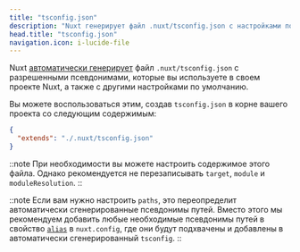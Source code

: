 ```yaml
---
title: "tsconfig.json"
description: "Nuxt генерирует файл .nuxt/tsconfig.json с настройками по умолчанию и вашими псевдонимами."
head.title: "tsconfig.json"
navigation.icon: i-lucide-file
---
```


Nuxt [автоматически генерирует](/docs/guide/concepts/typescript) файл `.nuxt/tsconfig.json` с разрешенными псевдонимами, которые вы используете в своем проекте Nuxt, а также с другими настройками по умолчанию.

Вы можете воспользоваться этим, создав `tsconfig.json` в корне вашего проекта со следующим содержимым:

```json [tsconfig.json]
{
  "extends": "./.nuxt/tsconfig.json"
}
```

::note
При необходимости вы можете настроить содержимое этого файла. Однако рекомендуется не перезаписывать `target`, `module` и `moduleResolution`.
::

::note
Если вам нужно настроить `paths`, это переопределит автоматически сгенерированные псевдонимы путей. Вместо этого мы рекомендуем добавить любые необходимые псевдонимы путей в свойство [`alias`](/docs/api/nuxt-config#alias) в `nuxt.config`, где они будут подхвачены и добавлены в автоматически сгенерированный `tsconfig`.
::
